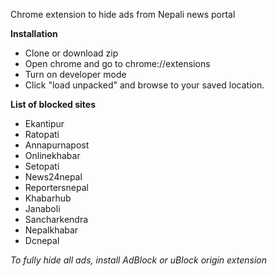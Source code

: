 Chrome extension to hide ads from Nepali news portal

**Installation** 
- Clone or download zip
- Open chrome and go to chrome://extensions
- Turn on developer mode
- Click "load unpacked" and browse to your saved location.


**List of blocked sites**
- Ekantipur
- Ratopati
- Annapurnapost
- Onlinekhabar
- Setopati
- News24nepal
- Reportersnepal
- Khabarhub
- Janaboli
- Sancharkendra
- Nepalkhabar
- Dcnepal


*To fully hide all ads, install  AdBlock or uBlock origin extension*